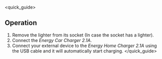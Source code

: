 <quick_guide> 
## Operation

1.	Remove the lighter from its socket (In case the socket has a lighter).
2.	Connect the *Energy Car Charger 2.1A*.
3.	Connect your external device to the *Energy Home Charger 2.1A* using the USB cable and it will automatically start charging.
</quick_guide> 
